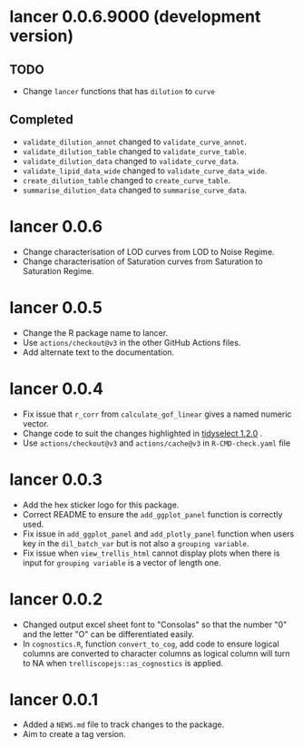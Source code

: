 # lancer 0.0.6.9000 (development version)

## TODO

* Change `lancer` functions that has `dilution` to `curve`

## Completed

* `validate_dilution_annot` changed to `validate_curve_annot`.
* `validate_dilution_table` changed to `validate_curve_table`.
* `validate_dilution_data` changed to `validate_curve_data`.
* `validate_lipid_data_wide` changed to `validate_curve_data_wide`.
* `create_dilution_table` changed to `create_curve_table`.
* `summarise_dilution_data` changed to `summarise_curve_data`.

# lancer 0.0.6

* Change characterisation of LOD curves from LOD to Noise Regime.
* Change characterisation of Saturation curves from Saturation to Saturation Regime.

# lancer 0.0.5

* Change the R package name to lancer.
* Use `actions/checkout@v3` in the other GitHub Actions files.
* Add alternate text to the documentation.

# lancer 0.0.4

* Fix issue that `r_corr` from `calculate_gof_linear` gives a named numeric vector.
* Change code to suit the changes highlighted in [tidyselect 1.2.0](https://www.tidyverse.org/blog/2022/10/tidyselect-1-2-0/) .
* Use `actions/checkout@v3` and `actions/cache@v3` in `R-CMD-check.yaml` file 

# lancer 0.0.3

* Add the hex sticker logo for this package.
* Correct README to ensure the `add_ggplot_panel` function is correctly used.
* Fix issue in `add_ggplot_panel` and `add_plotly_panel` function when users key in the `dil_batch_var` but is not also a `grouping variable`.
* Fix issue when `view_trellis_html` cannot display plots when there is input for `grouping variable` is a vector of length one.

# lancer 0.0.2

* Changed output excel sheet font to "Consolas" so that the number "0" and the letter "O" can be differentiated easily.
* In `cognostics.R`, function `convert_to_cog`, add code to ensure logical columns are converted to character columns as logical column will turn to NA when `trelliscopejs::as_cognostics` is applied.

# lancer 0.0.1

* Added a `NEWS.md` file to track changes to the package.
* Aim to create a tag version.
